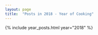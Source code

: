 ```yaml
---
layout: page
title:  "Posts in 2018 - Year of Cooking"
---
```


{% include year_posts.html year="2018" %}
